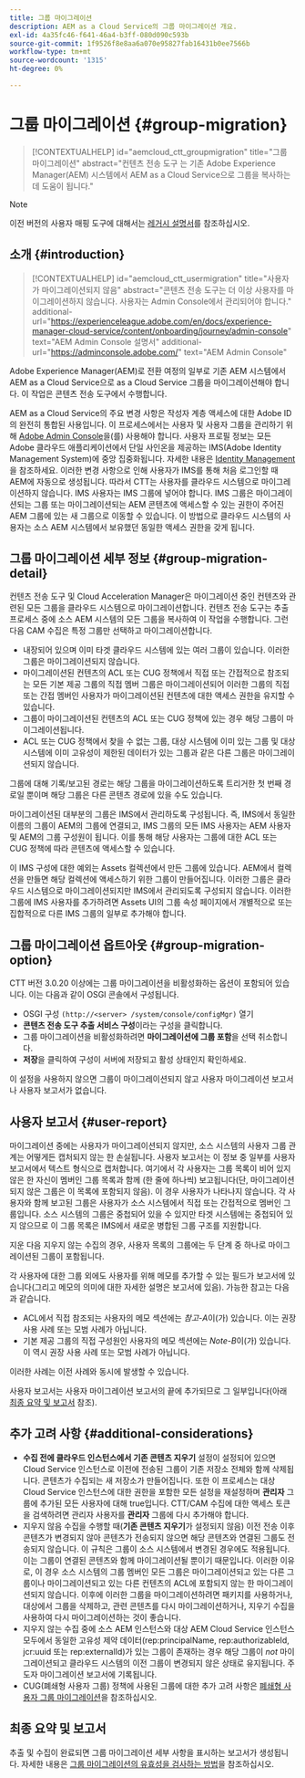 ```yaml
---
title: 그룹 마이그레이션
description: AEM as a Cloud Service의 그룹 마이그레이션 개요.
exl-id: 4a35fc46-f641-46a4-b3ff-080d090c593b
source-git-commit: 1f9526f8e8aa6a070e95827fab16431b0ee7566b
workflow-type: tm+mt
source-wordcount: '1315'
ht-degree: 0%

---
```



# 그룹 마이그레이션 {#group-migration}

>[!CONTEXTUALHELP]
>id="aemcloud_ctt_groupmigration"
>title="그룹 마이그레이션"
>abstract="컨텐츠 전송 도구 는 기존 Adobe Experience Manager(AEM) 시스템에서 AEM as a Cloud Service으로 그룹을 복사하는 데 도움이 됩니다."

>[!NOTE]
>이전 버전의 사용자 매핑 도구에 대해서는 [레거시 설명서](/help/journey-migration/content-transfer-tool/user-mapping-tool-legacy/considerations-user-mapping-tool-legacy.md)를 참조하십시오.

## 소개 {#introduction}

>[!CONTEXTUALHELP]
>id="aemcloud_ctt_usermigration"
>title="사용자가 마이그레이션되지 않음"
>abstract="콘텐츠 전송 도구는 더 이상 사용자를 마이그레이션하지 않습니다. 사용자는 Admin Console에서 관리되어야 합니다."
>additional-url="https://experienceleague.adobe.com/en/docs/experience-manager-cloud-service/content/onboarding/journey/admin-console" text="AEM Admin Console 설명서"
>additional-url="https://adminconsole.adobe.com/" text="AEM Admin Console"

Adobe Experience Manager(AEM)로 전환 여정의 일부로 기존 AEM 시스템에서 AEM as a Cloud Service으로 as a Cloud Service 그룹을 마이그레이션해야 합니다. 이 작업은 콘텐츠 전송 도구에서 수행합니다.

AEM as a Cloud Service의 주요 변경 사항은 작성자 계층 액세스에 대한 Adobe ID의 완전히 통합된 사용입니다. 이 프로세스에서는 사용자 및 사용자 그룹을 관리하기 위해 [Adobe Admin Console](https://helpx.adobe.com/kr/enterprise/using/admin-console.html)을(를) 사용해야 합니다. 사용자 프로필 정보는 모든 Adobe 클라우드 애플리케이션에서 단일 사인온을 제공하는 IMS(Adobe Identity Management System)에 중앙 집중화됩니다. 자세한 내용은 [Identity Management](https://experienceleague.adobe.com/docs/experience-manager-cloud-service/content/overview/what-is-new-and-different.html#identity-management)을 참조하세요. 이러한 변경 사항으로 인해 사용자가 IMS를 통해 처음 로그인할 때 AEM에 자동으로 생성됩니다.  따라서 CTT는 사용자를 클라우드 시스템으로 마이그레이션하지 않습니다.  IMS 사용자는 IMS 그룹에 넣어야 합니다. IMS 그룹은 마이그레이션되는 그룹 또는 마이그레이션되는 AEM 콘텐츠에 액세스할 수 있는 권한이 주어진 AEM 그룹에 있는 새 그룹으로 이동할 수 있습니다.  이 방법으로 클라우드 시스템의 사용자는 소스 AEM 시스템에서 보유했던 동일한 액세스 권한을 갖게 됩니다.

## 그룹 마이그레이션 세부 정보 {#group-migration-detail}

컨텐츠 전송 도구 및 Cloud Acceleration Manager은 마이그레이션 중인 컨텐츠와 관련된 모든 그룹을 클라우드 시스템으로 마이그레이션합니다. 컨텐츠 전송 도구는 추출 프로세스 중에 소스 AEM 시스템의 모든 그룹을 복사하여 이 작업을 수행합니다. 그런 다음 CAM 수집은 특정 그룹만 선택하고 마이그레이션합니다.

* 내장되어 있으며 이미 타겟 클라우드 시스템에 있는 여러 그룹이 있습니다. 이러한 그룹은 마이그레이션되지 않습니다.
* 마이그레이션된 컨텐츠의 ACL 또는 CUG 정책에서 직접 또는 간접적으로 참조되는 모든 기본 제공 그룹의 직접 멤버 그룹은 마이그레이션되어 이러한 그룹의 직접 또는 간접 멤버인 사용자가 마이그레이션된 컨텐츠에 대한 액세스 권한을 유지할 수 있습니다.
* 그룹이 마이그레이션된 컨텐츠의 ACL 또는 CUG 정책에 있는 경우 해당 그룹이 마이그레이션됩니다.
* ACL 또는 CUG 정책에서 찾을 수 없는 그룹, 대상 시스템에 이미 있는 그룹 및 대상 시스템에 이미 고유성이 제한된 데이터가 있는 그룹과 같은 다른 그룹은 마이그레이션되지 않습니다.

그룹에 대해 기록/보고된 경로는 해당 그룹을 마이그레이션하도록 트리거한 첫 번째 경로일 뿐이며 해당 그룹은 다른 콘텐츠 경로에 있을 수도 있습니다.

마이그레이션된 대부분의 그룹은 IMS에서 관리하도록 구성됩니다.  즉, IMS에서 동일한 이름의 그룹이 AEM의 그룹에 연결되고, IMS 그룹의 모든 IMS 사용자는 AEM 사용자 및 AEM의 그룹 구성원이 됩니다.  이를 통해 해당 사용자는 그룹에 대한 ACL 또는 CUG 정책에 따라 콘텐츠에 액세스할 수 있습니다.

이 IMS 구성에 대한 예외는 Assets 컬렉션에서 만든 그룹에 있습니다. AEM에서 컬렉션을 만들면 해당 컬렉션에 액세스하기 위한 그룹이 만들어집니다. 이러한 그룹은 클라우드 시스템으로 마이그레이션되지만 IMS에서 관리되도록 구성되지 않습니다.  이러한 그룹에 IMS 사용자를 추가하려면 Assets UI의 그룹 속성 페이지에서 개별적으로 또는 집합적으로 다른 IMS 그룹의 일부로 추가해야 합니다.


## 그룹 마이그레이션 옵트아웃 {#group-migration-option}

CTT 버전 3.0.20 이상에는 그룹 마이그레이션을 비활성화하는 옵션이 포함되어 있습니다.  이는 다음과 같이 OSGI 콘솔에서 구성됩니다.

* OSGI 구성 `(http://<server> /system/console/configMgr)` 열기
* **콘텐츠 전송 도구 추출 서비스 구성**&#x200B;이라는 구성을 클릭합니다.
* 그룹 마이그레이션을 비활성화하려면 **마이그레이션에 그룹 포함**&#x200B;을 선택 취소합니다.
* **저장**&#x200B;을 클릭하여 구성이 서버에 저장되고 활성 상태인지 확인하세요.

이 설정을 사용하지 않으면 그룹이 마이그레이션되지 않고 사용자 마이그레이션 보고서나 사용자 보고서가 없습니다.

## 사용자 보고서 {#user-report}

마이그레이션 중에는 사용자가 마이그레이션되지 않지만, 소스 시스템의 사용자 그룹 관계는 어떻게든 캡처되지 않는 한 손실됩니다.  사용자 보고서는 이 정보 중 일부를 사용자 보고서에서 텍스트 형식으로 캡처합니다. 여기에서 각 사용자는 그룹 목록이 비어 있지 않은 한 자신이 멤버인 그룹 목록과 함께 (한 줄에 하나씩) 보고됩니다(단, 마이그레이션되지 않은 그룹은 이 목록에 포함되지 않음). 이 경우 사용자가 나타나지 않습니다. 각 사용자와 함께 보고된 그룹은 사용자가 소스 시스템에서 직접 또는 간접적으로 멤버인 그룹입니다. 소스 시스템의 그룹은 중첩되어 있을 수 있지만 타겟 시스템에는 중첩되어 있지 않으므로 이 그룹 목록은 IMS에서 새로운 병합된 그룹 구조를 지원합니다.

지운 다음 지우지 않는 수집의 경우, 사용자 목록의 그룹에는 두 단계 중 하나로 마이그레이션된 그룹이 포함됩니다.

각 사용자에 대한 그룹 외에도 사용자를 위해 메모를 추가할 수 있는 필드가 보고서에 있습니다(그리고 메모의 의미에 대한 자세한 설명은 보고서에 있음).  가능한 참고는 다음과 같습니다.

* ACL에서 직접 참조되는 사용자의 메모 섹션에는 *참고-A*&#x200B;이(가) 있습니다. 이는 권장 사용 사례 또는 모범 사례가 아닙니다.
* 기본 제공 그룹의 직접 구성원인 사용자의 메모 섹션에는 *Note-B*&#x200B;이(가) 있습니다. 이 역시 권장 사용 사례 또는 모범 사례가 아닙니다.

이러한 사례는 이전 사례와 동시에 발생할 수 있습니다.

사용자 보고서는 사용자 마이그레이션 보고서의 끝에 추가되므로 그 일부입니다(아래 [최종 요약 및 보고서](#final-summary-and-report) 참조).

## 추가 고려 사항 {#additional-considerations}

* **수집 전에 클라우드 인스턴스에서 기존 콘텐츠 지우기** 설정이 설정되어 있으면 Cloud Service 인스턴스로 이전에 전송된 그룹이 기존 저장소 전체와 함께 삭제됩니다. 콘텐츠가 수집되는 새 저장소가 만들어집니다. 또한 이 프로세스는 대상 Cloud Service 인스턴스에 대한 권한을 포함한 모든 설정을 재설정하며 **관리자** 그룹에 추가된 모든 사용자에 대해 true입니다. CTT/CAM 수집에 대한 액세스 토큰을 검색하려면 관리자 사용자를 **관리자** 그룹에 다시 추가해야 합니다.
* 지우지 않음 수집을 수행할 때(**기존 콘텐츠 지우기**&#x200B;가 설정되지 않음) 이전 전송 이후 콘텐츠가 변경되지 않아 콘텐츠가 전송되지 않으면 해당 콘텐츠와 연결된 그룹도 전송되지 않습니다. 이 규칙은 그룹이 소스 시스템에서 변경된 경우에도 적용됩니다. 이는 그룹이 연결된 콘텐츠와 함께 마이그레이션될 뿐이기 때문입니다. 이러한 이유로, 이 경우 소스 시스템의 그룹 멤버인 모든 그룹은 마이그레이션되고 있는 다른 그룹이나 마이그레이션되고 있는 다른 컨텐츠의 ACL에 포함되지 않는 한 마이그레이션되지 않습니다. 이후에 이러한 그룹을 마이그레이션하려면 패키지를 사용하거나, 대상에서 그룹을 삭제하고, 관련 콘텐츠를 다시 마이그레이션하거나, 지우기 수집을 사용하여 다시 마이그레이션하는 것이 좋습니다.
* 지우지 않는 수집 중에 소스 AEM 인스턴스와 대상 AEM Cloud Service 인스턴스 모두에서 동일한 고유성 제약 데이터(rep:principalName, rep:authorizableId, jcr:uuid 또는 rep:externalId)가 있는 그룹이 존재하는 경우 해당 그룹이 _not_ 마이그레이션되고 클라우드 시스템의 이전 그룹이 변경되지 않은 상태로 유지됩니다. 주도자 마이그레이션 보고서에 기록됩니다.
* CUG(폐쇄형 사용자 그룹) 정책에 사용된 그룹에 대한 추가 고려 사항은 [폐쇄형 사용자 그룹 마이그레이션](/help/journey-migration/content-transfer-tool/using-content-transfer-tool/closed-user-groups-migration.md)을 참조하십시오.

## 최종 요약 및 보고서

추출 및 수집이 완료되면 그룹 마이그레이션 세부 사항을 표시하는 보고서가 생성됩니다. 자세한 내용은 [그룹 마이그레이션의 유효성을 검사하는 방법](/help/journey-migration/content-transfer-tool/using-content-transfer-tool/validating-content-transfers.md#how-to-validate-group-migration)을 참조하십시오.
